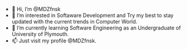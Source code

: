 - 👋 Hi, I’m @MDZfnsk
- 👀 I’m interested in Softaware Development and Try my best to stay updated with the current trends in Computer World.
- 🌱 I’m currently learning Software Engineering as an Undergraduate of University of Plymouth.
- 📫 Just visit my profile @MDZfnsk. 

<!---
MDZfnsk/MDZfnsk is a ✨ special ✨ repository because its `README.md` (this file) appears on your GitHub profile.
You can click the Preview link to take a look at your changes.
--->
